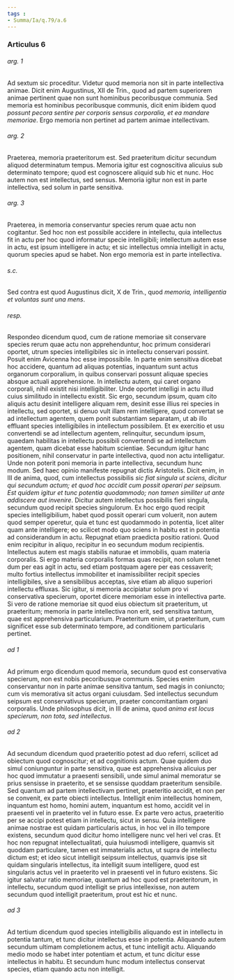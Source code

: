 ```yaml
---
tags : 
- Summa/Ia/q.79/a.6
---
```


### Articulus 6

###### arg. 1
Ad sextum sic proceditur. Videtur quod memoria non sit in parte intellectiva animae. Dicit enim Augustinus, XII de Trin., quod ad partem superiorem animae pertinent quae non sunt hominibus pecoribusque communia. Sed memoria est hominibus pecoribusque communis, dicit enim ibidem quod *possunt pecora sentire per corporis sensus corporalia, et ea mandare memoriae*. Ergo memoria non pertinet ad partem animae intellectivam.

###### arg. 2
Praeterea, memoria praeteritorum est. Sed praeteritum dicitur secundum aliquod determinatum tempus. Memoria igitur est cognoscitiva alicuius sub determinato tempore; quod est cognoscere aliquid sub hic et nunc. Hoc autem non est intellectus, sed sensus. Memoria igitur non est in parte intellectiva, sed solum in parte sensitiva.

###### arg. 3
Praeterea, in memoria conservantur species rerum quae actu non cogitantur. Sed hoc non est possibile accidere in intellectu, quia intellectus fit in actu per hoc quod informatur specie intelligibili; intellectum autem esse in actu, est ipsum intelligere in actu; et sic intellectus omnia intelligit in actu, quorum species apud se habet. Non ergo memoria est in parte intellectiva.

###### s.c.
Sed contra est quod Augustinus dicit, X de Trin., quod *memoria, intelligentia et voluntas sunt una mens*.

###### resp.
Respondeo dicendum quod, cum de ratione memoriae sit conservare species rerum quae actu non apprehenduntur, hoc primum considerari oportet, utrum species intelligibiles sic in intellectu conservari possint. Posuit enim Avicenna hoc esse impossibile. In parte enim sensitiva dicebat hoc accidere, quantum ad aliquas potentias, inquantum sunt actus organorum corporalium, in quibus conservari possunt aliquae species absque actuali apprehensione. In intellectu autem, qui caret organo corporali, nihil existit nisi intelligibiliter. Unde oportet intelligi in actu illud cuius similitudo in intellectu existit. Sic ergo, secundum ipsum, quam cito aliquis actu desinit intelligere aliquam rem, desinit esse illius rei species in intellectu, sed oportet, si denuo vult illam rem intelligere, quod convertat se ad intellectum agentem, quem ponit substantiam separatam, ut ab illo effluant species intelligibiles in intellectum possibilem. Et ex exercitio et usu convertendi se ad intellectum agentem, relinquitur, secundum ipsum, quaedam habilitas in intellectu possibili convertendi se ad intellectum agentem, quam dicebat esse habitum scientiae. Secundum igitur hanc positionem, nihil conservatur in parte intellectiva, quod non actu intelligatur. Unde non poterit poni memoria in parte intellectiva, secundum hunc modum. Sed haec opinio manifeste repugnat dictis Aristotelis. Dicit enim, in III de anima, quod, cum intellectus possibilis *sic fiat singula ut sciens, dicitur qui secundum actum; et quod hoc accidit cum possit operari per seipsum. Est quidem igitur et tunc potentia quodammodo; non tamen similiter ut ante addiscere aut invenire*. Dicitur autem intellectus possibilis fieri singula, secundum quod recipit species singulorum. Ex hoc ergo quod recipit species intelligibilium, habet quod possit operari cum voluerit, non autem quod semper operetur, quia et tunc est quodammodo in potentia, licet aliter quam ante intelligere; eo scilicet modo quo sciens in habitu est in potentia ad considerandum in actu. Repugnat etiam praedicta positio rationi. Quod enim recipitur in aliquo, recipitur in eo secundum modum recipientis. Intellectus autem est magis stabilis naturae et immobilis, quam materia corporalis. Si ergo materia corporalis formas quas recipit, non solum tenet dum per eas agit in actu, sed etiam postquam agere per eas cessaverit; multo fortius intellectus immobiliter et inamissibiliter recipit species intelligibiles, sive a sensibilibus acceptas, sive etiam ab aliquo superiori intellectu effluxas. Sic igitur, si memoria accipiatur solum pro vi conservativa specierum, oportet dicere memoriam esse in intellectiva parte. Si vero de ratione memoriae sit quod eius obiectum sit praeteritum, ut praeteritum; memoria in parte intellectiva non erit, sed sensitiva tantum, quae est apprehensiva particularium. Praeteritum enim, ut praeteritum, cum significet esse sub determinato tempore, ad conditionem particularis pertinet.

###### ad 1
Ad primum ergo dicendum quod memoria, secundum quod est conservativa specierum, non est nobis pecoribusque communis. Species enim conservantur non in parte animae sensitiva tantum, sed magis in coniuncto; cum vis memorativa sit actus organi cuiusdam. Sed intellectus secundum seipsum est conservativus specierum, praeter concomitantiam organi corporalis. Unde philosophus dicit, in III de anima, quod *anima est locus specierum, non tota, sed intellectus*.

###### ad 2
Ad secundum dicendum quod praeteritio potest ad duo referri, scilicet ad obiectum quod cognoscitur; et ad cognitionis actum. Quae quidem duo simul coniunguntur in parte sensitiva, quae est apprehensiva alicuius per hoc quod immutatur a praesenti sensibili, unde simul animal memoratur se prius sensisse in praeterito, et se sensisse quoddam praeteritum sensibile. Sed quantum ad partem intellectivam pertinet, praeteritio accidit, et non per se convenit, ex parte obiecti intellectus. Intelligit enim intellectus hominem, inquantum est homo, homini autem, inquantum est homo, accidit vel in praesenti vel in praeterito vel in futuro esse. Ex parte vero actus, praeteritio per se accipi potest etiam in intellectu, sicut in sensu. Quia intelligere animae nostrae est quidam particularis actus, in hoc vel in illo tempore existens, secundum quod dicitur homo intelligere nunc vel heri vel cras. Et hoc non repugnat intellectualitati, quia huiusmodi intelligere, quamvis sit quoddam particulare, tamen est immaterialis actus, ut supra de intellectu dictum est; et ideo sicut intelligit seipsum intellectus, quamvis ipse sit quidam singularis intellectus, ita intelligit suum intelligere, quod est singularis actus vel in praeterito vel in praesenti vel in futuro existens. Sic igitur salvatur ratio memoriae, quantum ad hoc quod est praeteritorum, in intellectu, secundum quod intelligit se prius intellexisse, non autem secundum quod intelligit praeteritum, prout est hic et nunc.

###### ad 3
Ad tertium dicendum quod species intelligibilis aliquando est in intellectu in potentia tantum, et tunc dicitur intellectus esse in potentia. Aliquando autem secundum ultimam completionem actus, et tunc intelligit actu. Aliquando medio modo se habet inter potentiam et actum, et tunc dicitur esse intellectus in habitu. Et secundum hunc modum intellectus conservat species, etiam quando actu non intelligit.

